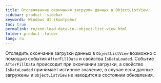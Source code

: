 ```yaml
---
title: Отслеживание окончания загрузки данных в ObjectListView
sidebar: product--sidebar
keywords: Windows UI (Контролы)
toc: true
permalink: ru/end-load-data-in--object-list-view.html
folder: product--folder
lang: ru
---
```


Отследить окончание загрузки данных в `ObjectListView` возможно с помощью события `AfterFillData` и свойства `IsDataLoaded`. Событие `AfterFillData` происходит при окончании загрузки, а свойство `IsDataLoaded` принимает истинное значение, в случае если данные загружены и `ObjectListView` не находится в состоянии обновления.
